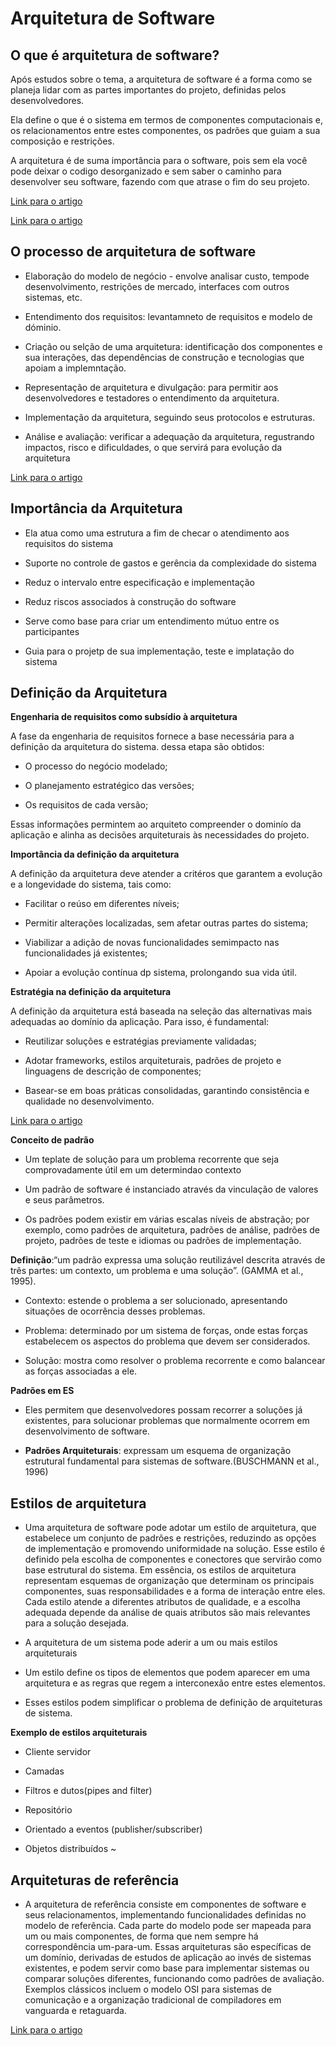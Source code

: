 # Arquitetura de Software

## O que é arquitetura de software?

Após estudos sobre o tema, a arquitetura de software é a forma como se planeja lidar com as partes importantes do projeto, definidas pelos desenvolvedores.

Ela define o que é o sistema em termos de componentes computacionais e, os relacionamentos entre estes componentes, os padrões que guiam a sua composição e restrições.

A arquitetura é de suma importância para o software, pois sem ela você pode deixar o codigo desorganizado e sem saber o caminho para desenvolver seu software, fazendo com que atrase o fim do seu projeto.

[Link para o artigo](https://martinfowler.com/architecture)

[Link para o artigo](https://www.inf.ufpr.br/andrey/ci163/IntroduzArquiteturaAl.pdf)

## O processo de arquitetura de software

- Elaboração do modelo de negócio - envolve analisar custo, tempode desenvolvimento, restrições de mercado, interfaces com outros sistemas, etc.

- Entendimento dos requisitos: levantamneto de requisitos e modelo de dóminio.

- Criação ou selção de uma arquitetura: identificação dos componentes e sua interações, das dependências de construção e tecnologias que apoiam a implemntação.

- Representação de arquitetura e divulgação: para permitir aos desenvolvedores e testadores o entendimento da arquitetura.

- Implementação da arquitetura, seguindo seus protocolos e estruturas.

- Análise e avaliação: verificar a adequação da arquitetura, regustrando impactos, risco e dificuldades, o que servirá para evolução da arquitetura 

[Link para o artigo](https://www.inf.ufpr.br/andrey/ci163/IntroduzArquiteturaAl.pdf)

## Importância da Arquitetura 

- Ela atua como uma estrutura a fim de checar o atendimento aos requisitos do sistema

- Suporte no controle de gastos e gerência da complexidade do sistema

- Reduz o intervalo entre especificação e implementação 

- Reduz riscos associados à construção do software

- Serve como base para criar um entendimento mútuo entre os participantes 

- Guia para o projetp de sua implementação, teste e implatação do sistema 

## Definição da Arquitetura 

__Engenharia de requisitos como subsídio à arquitetura__

A fase da engenharia de requisitos fornece a base necessária para a definição da arquitetura do sistema. dessa etapa são obtidos:

- O processo do negócio modelado;

- O planejamento estratégico das versões;

- Os requisitos de cada versão;

Essas informações permintem ao arquiteto compreender o dominío da aplicação e alinha as decisões arquiteturais às necessidades do projeto.

__Importância da definição da arquitetura__

A definição da arquitetura deve atender a critéros que garantem a evolução e a longevidade do sistema, tais como:

- Facilitar o reúso em diferentes níveis;

- Permitir alterações localizadas, sem afetar outras partes do sistema;

- Viabilizar a adição de novas funcionalidades semimpacto nas funcionalidades já existentes;

- Apoiar a evolução contínua dp sistema, prolongando sua vida útil.

__Estratégia na definição da arquitetura__

A definição da arquitetura está baseada na seleção das alternativas mais adequadas ao domínio da aplicação. Para isso, é fundamental:

- Reutilizar soluções e estratégias previamente validadas;

- Adotar frameworks, estilos arquiteturais, padrões de projeto e linguagens de descrição de componentes;

- Basear-se em boas práticas consolidadas, garantindo consistência e qualidade no desenvolvimento.

[Link para o artigo](https://www.inf.ufpr.br/andrey/ci163/IntroduzArquiteturaAl.pdf)

__Conceito de padrão__

- Um teplate de solução para um problema recorrente que seja comprovadamente útil em um determindao contexto

- Um padrão de software é instanciado através da vinculação de valores e seus parâmetros.

- Os padrões podem existir em várias escalas níveis de abstração; por exemplo, como padrões de arquitetura, padrões de análise, padrões de projeto, padrões de teste e idiomas ou padrões de implementação.

__Definição__:“um padrão expressa uma solução reutilizável descrita através de três partes: um contexto, um problema e uma solução”. (GAMMA et al., 1995). 

- Contexto:  estende o problema a ser solucionado, apresentando situações de ocorrência desses problemas.

- Problema: determinado por um sistema de forças, onde estas forças estabelecem os aspectos do problema que devem ser considerados. 

- Solução: mostra como resolver o problema recorrente e como balancear as forças associadas a ele.

__Padrões em ES__

- Eles permitem que desenvolvedores possam recorrer a soluções já existentes, para solucionar problemas que normalmente ocorrem em desenvolvimento de software.

- __Padrões Arquiteturais__: expressam um esquema de organização estrutural fundamental para sistemas de software.(BUSCHMANN et al., 1996)

## Estilos de arquitetura 

- Uma arquitetura de software pode adotar um estilo de arquitetura, que estabelece um conjunto de padrões e restrições, reduzindo as opções de implementação e promovendo uniformidade na solução. Esse estilo é definido pela escolha de componentes e conectores que servirão como base estrutural do sistema. Em essência, os estilos de arquitetura representam esquemas de organização que determinam os principais componentes, suas responsabilidades e a forma de interação entre eles. Cada estilo atende a diferentes atributos de qualidade, e a escolha adequada depende da análise de quais atributos são mais relevantes para a solução desejada.

- A arquitetura de um sistema pode aderir a um ou mais estilos arquiteturais

- Um estilo define os tipos de elementos que podem aparecer em uma arquitetura e as regras que regem a interconexão entre estes elementos.

- Esses estilos podem simplificar o problema de definição de arquiteturas de sistema.

__Exemplo de estilos arquiteturais__

- Cliente servidor 

- Camadas 

- Filtros e dutos(pipes and filter)

- Repositório 

- Orientado a eventos (publisher/subscriber)

- Objetos distribuídos ~

## Arquiteturas de referência 

- A arquitetura de referência consiste em componentes de software e seus relacionamentos, implementando funcionalidades definidas no modelo de referência. Cada parte do modelo pode ser mapeada para um ou mais componentes, de forma que nem sempre há correspondência um-para-um. Essas arquiteturas são específicas de um domínio, derivadas de estudos de aplicação ao invés de sistemas existentes, e podem servir como base para implementar sistemas ou comparar soluções diferentes, funcionando como padrões de avaliação. Exemplos clássicos incluem o modelo OSI para sistemas de comunicação e a organização tradicional de compiladores em vanguarda e retaguarda.

[Link para o artigo](https://www.inf.ufpr.br/andrey/ci163/IntroduzArquiteturaAl.pdf)
